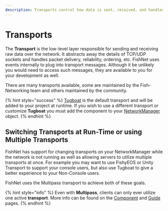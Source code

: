 ```yaml
---
description: Transports control how data is sent, received, and handled over the network.
---
```


# Transports

The **Transport** is the low-level layer responsible for sending and receiving raw data over the network. It abstracts away the details of TCP/UDP sockets and handles packet delivery, reliability, ordering, etc. FishNet uses events internally to plug into transport messages. Although it be unlikely you would need to access such messages, they are available to you for your development as well.

There are many transports available, some are maintained by the Fish-Networking team and others maintained by the community.

{% hint style="success" %}
[Tugboat](tugboat.md) is the default transport and will be added to your project at runtime. If you wish to use a different transport or customize **Tugboat** you must add the component to your [NetworkManager](../components/managers/network-manager.md) object.
{% endhint %}

## Switching Transports at Run-Time or using Multiple Transports

FishNet has support for changing transports on your NetworkManager while the network is not running as well as allowing servers to utilize multiple transports at once. For example you may want to use FishyEOS or Unity Transport to support your console users, but also use Tugboat to give a better experience to your Non-Console users.

FishNet uses the Multipass transport to achieve both of these goals.

{% hint style="info" %}
Even with **Multipass**, clients can only ever utilize one active **transport**. More info can be found on the [Component](multipass.md) and [Guide](../../guides/features/transports/multipass.md) pages.
{% endhint %}
